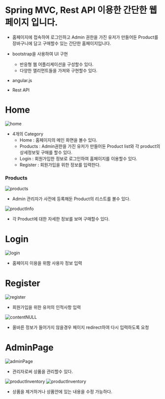 Spring MVC, Rest API 이용한 간단한 웹페이지 입니다.
===
- 홈페이지에 접속하여 로그인하고 Admin 권한을 가진 유저가 만들어둔 Product를 장바구니에 담고 구매할수 있는 간단한 홈페이지입니다.





- bootstrap을 사용하여 UI 구현
    - 반응형 웹 어플리케이션을 구성할수 있다.
    - 다양한 엘리먼트들을 가져와 구현할수 있다.


- angular.js

- Rest API



Home
=== 

![home](./img/Home.PNG)
 - 4개의 Category
    - Home : 홈페이지의 메인 화면을 볼수 있다.
    - Products : Admin권한을 가진 유저가 만들어둔 Product list와 각 product의 상세정보및 구매를 할수 있다.
    - Login : 회원가입한 정보로 로그인하여 홈페이지를 이용할수 있다.
    - Register : 회원가입을 위한 정보를 입력한다.



### Products
![products](./img/Products.PNG)
- Admin 관리자가 사전에 등록해둔 Product의 리스트를 볼수 있다.

![productInfo](./img/productInfo.PNG)

- 각 Product에 대한 자세한 정보를 보며 구매할수 있다.


Login
===
![login](./img/login.PNG)

- 홈페이지 이용을 위함 사용자 정보 입력

Register
===
![register](./img/RegisterUser.PNG)

- 회원가입을 위한 유저의 인적사항 입력
 

![contentNULL](./img/contentNull.PNG)
- 올바른 정보가 들어가지 않을경우 페이지 redirect하여 다시 입력하도록 요청


AdminPage
===

![adminPage](./img/adminPage.PNG)

- 관리자로써 상품을 관리할수 있다.

![productInventory](./img/ProductInventory.PNG)
![productInventory](./img/editProduct.PNG)
- 상품을 제거하거나 상품안에 있는 내용을 수정 가능하다.
